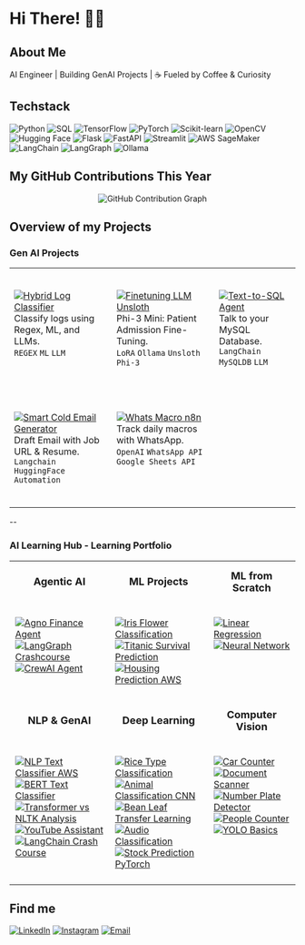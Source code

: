 # Hi There! 👋🏼

## About Me
AI Engineer | Building GenAI Projects | ☕ Fueled by Coffee & Curiosity

## Techstack

![Python](https://img.shields.io/badge/Python-000000?style=for-the-badge\&logo=python\&logoColor=grey)
![SQL](https://img.shields.io/badge/SQL-000000?style=for-the-badge\&logo=postgresql\&logoColor=grey)
![TensorFlow](https://img.shields.io/badge/TensorFlow-000000?style=for-the-badge\&logo=tensorflow\&logoColor=grey)
![PyTorch](https://img.shields.io/badge/PyTorch-000000?style=for-the-badge\&logo=pytorch\&logoColor=grey)
![Scikit-learn](https://img.shields.io/badge/Scikit--learn-000000?style=for-the-badge\&logo=scikit-learn\&logoColor=grey)
![OpenCV](https://img.shields.io/badge/OpenCV-000000?style=for-the-badge\&logo=opencv\&logoColor=grey)
![Hugging Face](https://img.shields.io/badge/Hugging_Face-000000?style=for-the-badge&logo=huggingface&logoColor=grey)
![Flask](https://img.shields.io/badge/Flask-000000?style=for-the-badge&logo=flask&logoColor=grey)
![FastAPI](https://img.shields.io/badge/FastAPI-000000?style=for-the-badge\&logo=fastapi\&logoColor=grey)
![Streamlit](https://img.shields.io/badge/Streamlit-000000?style=for-the-badge\&logo=streamlit\&logoColor=grey)
![AWS SageMaker](https://img.shields.io/badge/AWS_SageMaker-000000?style=for-the-badge\&logo=amazon-aws\&logoColor=grey)
![LangChain](https://img.shields.io/badge/LangChain-000000?style=for-the-badge\&logo=chainlink\&logoColor=grey)
![LangGraph](https://img.shields.io/badge/LangGraph-000000?style=for-the-badge\&logo=graph\&logoColor=grey)
![Ollama](https://img.shields.io/badge/Ollama-000000?style=for-the-badge&logo=ai&logoColor=grey)

## My GitHub Contributions This Year 

<div align="center">
  

![GitHub Contribution Graph](https://ssr-contributions-svg.vercel.app/_/7rohxt?chart=3dbar&gap=0.6&scale=100&flatten=0&animation=wave&animation_duration=1&animation_delay=0.03&animation_amplitude=20&animation_frequency=0.1&animation_wave_center=0_3&format=svg&weeks=40)

</div>

## Overview of my Projects
### Gen AI Projects

<table style="border: none; border-collapse: collapse;">
<tr style="border: none;">
<td style="border: none; vertical-align: top;">

<br>

[![Hybrid Log Classifier](https://img.shields.io/badge/Hybrid_Log_Classifier-000000?style=for-the-badge&logo=github)](https://github.com/7rohxt/hybrid-log-classifier)  
Classify logs using Regex, ML, and LLMs.  
`REGEX` `ML` `LLM`

<br>

</td>
<td style="border: none; vertical-align: top;">

<br>

[![Finetuning LLM Unsloth](https://img.shields.io/badge/Finetune_Ollama_Unsloth-000000?style=for-the-badge&logo=github)](https://github.com/7rohxt/finetune-ollama-unsloth)  
Phi-3 Mini: Patient Admission Fine-Tuning.  
`LoRA` `Ollama` `Unsloth` `Phi-3`

<br>

</td>
<td style="border: none; vertical-align: top;">

<br>

[![Text-to-SQL Agent](https://img.shields.io/badge/Text--to--SQL_Agent-000000?style=for-the-badge&logo=github)](https://github.com/7rohxt/text-to-sql-agent)  
Talk to your MySQL Database.  
`LangChain` `MySQLDB` `LLM` 

<br>

</td>
</tr>
<tr style="border: none;">
<td style="border: none; vertical-align: top;">

<br>

[![Smart Cold Email Generator](https://img.shields.io/badge/Smart_Cold_Email_Generator-000000?style=for-the-badge&logo=github)](https://github.com/7rohxt/smart-cold-email-generator)  
Draft Email with Job URL & Resume.  
`Langchain` `HuggingFace` `Automation`

<br>

</td>
<td style="border: none; vertical-align: top;">

<br>

[![Whats Macro n8n](https://img.shields.io/badge/Whats--Macro--n8n-000000?style=for-the-badge&logo=github)](https://github.com/7rohxt/whats-macro-n8n)  
Track daily macros with WhatsApp.  
`OpenAI` `WhatsApp API` `Google Sheets API`

<br>

</td>
<td style="border: none; vertical-align: top;">

</td>
</tr>
</table>

--

### AI Learning Hub - Learning Portfolio

<table style="border: none; border-collapse: collapse;">
<tr style="border: none;">
<th style="border: none; padding: 15px; font-size: 18px;">Agentic AI</th>
<th style="border: none; padding: 15px; font-size: 18px;">ML Projects</th>
<th style="border: none; padding: 15px; font-size: 18px;">ML from Scratch</th>
</tr>
<tr style="border: none;">
<td style="border: none; padding: 10px; vertical-align: top;">

[![Agno Finance Agent](https://img.shields.io/badge/Agno_Finance_Agent-000000?style=for-the-badge&logo=github)](link)  
[![LangGraph Crashcourse](https://img.shields.io/badge/LangGraph_Crashcourse-000000?style=for-the-badge&logo=github)](link)  
[![CrewAI Agent](https://img.shields.io/badge/CrewAI_Agent-000000?style=for-the-badge&logo=github)](link)

</td>
<td style="border: none; padding: 10px; vertical-align: top;">

[![Iris Flower Classification](https://img.shields.io/badge/Iris_Flower_Classification-000000?style=for-the-badge&logo=github)](link)  
[![Titanic Survival Prediction](https://img.shields.io/badge/Titanic_Survival_Prediction-000000?style=for-the-badge&logo=github)](link)  
[![Housing Prediction AWS](https://img.shields.io/badge/Housing_Prediction_AWS-000000?style=for-the-badge&logo=github)](link)

</td>
<td style="border: none; padding: 10px; vertical-align: top;">

[![Linear Regression](https://img.shields.io/badge/Linear_Regression-000000?style=for-the-badge&logo=github)](link)  
[![Neural Network](https://img.shields.io/badge/Neural_Network-000000?style=for-the-badge&logo=github)](link)

</td>
</tr>
<tr style="border: none;">
<th style="border: none; padding: 15px; font-size: 18px;">NLP & GenAI</th>
<th style="border: none; padding: 15px; font-size: 18px;">Deep Learning</th>
<th style="border: none; padding: 15px; font-size: 18px;">Computer Vision</th>
</tr>
<tr style="border: none;">
<td style="border: none; padding: 10px; vertical-align: top;">

[![NLP Text Classifier AWS](https://img.shields.io/badge/NLP_Text_Classifier_AWS-000000?style=for-the-badge&logo=github)](link)  
[![BERT Text Classifier](https://img.shields.io/badge/BERT_Text_Classifier-000000?style=for-the-badge&logo=github)](link)  
[![Transformer vs NLTK Analysis](https://img.shields.io/badge/Transformer_vs_NLTK_Analysis-000000?style=for-the-badge&logo=github)](link)  
[![YouTube Assistant](https://img.shields.io/badge/YouTube_Assistant-000000?style=for-the-badge&logo=github)](link)  
[![LangChain Crash Course](https://img.shields.io/badge/LangChain_Crash_Course-000000?style=for-the-badge&logo=github)](link)

</td>
<td style="border: none; padding: 10px; vertical-align: top;">

[![Rice Type Classification](https://img.shields.io/badge/Rice_Type_Classification-000000?style=for-the-badge&logo=github)](link)  
[![Animal Classification CNN](https://img.shields.io/badge/Animal_Classification_CNN-000000?style=for-the-badge&logo=github)](link)  
[![Bean Leaf Transfer Learning](https://img.shields.io/badge/Bean_Leaf_Transfer_Learning-000000?style=for-the-badge&logo=github)](link)  
[![Audio Classification](https://img.shields.io/badge/Audio_Classification-000000?style=for-the-badge&logo=github)](link)  
[![Stock Prediction PyTorch](https://img.shields.io/badge/Stock_Prediction_PyTorch-000000?style=for-the-badge&logo=github)](link)

</td>
<td style="border: none; padding: 10px; vertical-align: top;">

[![Car Counter](https://img.shields.io/badge/Car_Counter-000000?style=for-the-badge&logo=github)](link)  
[![Document Scanner](https://img.shields.io/badge/Document_Scanner-000000?style=for-the-badge&logo=github)](link)  
[![Number Plate Detector](https://img.shields.io/badge/Number_Plate_Detector-000000?style=for-the-badge&logo=github)](link)  
[![People Counter](https://img.shields.io/badge/People_Counter-000000?style=for-the-badge&logo=github)](link)  
[![YOLO Basics](https://img.shields.io/badge/YOLO_Basics-000000?style=for-the-badge&logo=github)](link)

</td>
</tr>
</table>

## Find me
[![LinkedIn](https://img.shields.io/badge/LinkedIn-000000?style=for-the-badge&logo=linkedin&logoColor=white)](https://www.linkedin.com/in/rohit-karthick/)
[![Instagram](https://img.shields.io/badge/Instagram-000000?style=for-the-badge&logo=instagram&logoColor=white)](https://www.instagram.com/r0hxt/)
[![Email](https://img.shields.io/badge/Email-000000?style=for-the-badge&logo=gmail&logoColor=white)](mailto:roh.karthick@gmail.com)

